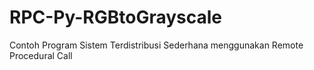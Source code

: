 # RPC-Py-RGBtoGrayscale
Contoh Program Sistem Terdistribusi Sederhana menggunakan Remote Procedural Call
